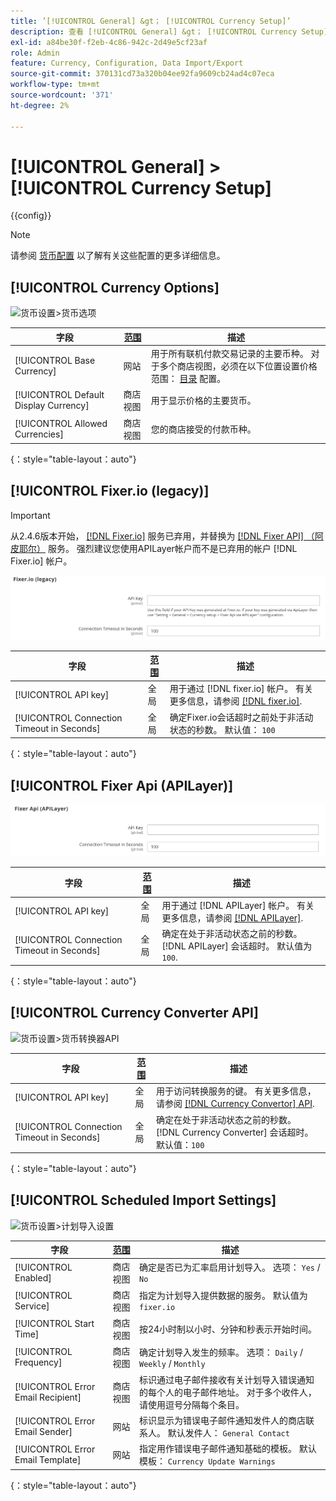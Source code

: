 ```yaml
---
title: ’[!UICONTROL General] &gt； [!UICONTROL Currency Setup]’
description: 查看 [!UICONTROL General] &gt； [!UICONTROL Currency Setup] 商务管理员页面。
exl-id: a84be30f-f2eb-4c86-942c-2d49e5cf23af
role: Admin
feature: Currency, Configuration, Data Import/Export
source-git-commit: 370131cd73a320b04ee92fa9609cb24ad4c07eca
workflow-type: tm+mt
source-wordcount: '371'
ht-degree: 2%

---
```


# [!UICONTROL General] > [!UICONTROL Currency Setup]

{{config}}

>[!NOTE]
>
>请参阅 [货币配置](../../stores-purchase/currency-configuration.md) 以了解有关这些配置的更多详细信息。

## [!UICONTROL Currency Options]

![货币设置>货币选项](./assets/currency-setup-currency-options.png)<!-- zoom -->

| 字段 | [范围](../../getting-started/websites-stores-views.md#scope-settings) | 描述 |
|--- |--- |--- |
| [!UICONTROL Base Currency] | 网站 | 用于所有联机付款交易记录的主要币种。 对于多个商店视图，必须在以下位置设置价格范围： [目录](../catalog/catalog.md) 配置。 |
| [!UICONTROL Default Display Currency] | 商店视图 | 用于显示价格的主要货币。 |
| [!UICONTROL Allowed Currencies] | 商店视图 | 您的商店接受的付款币种。 |

{：style=&quot;table-layout：auto&quot;}

## [!UICONTROL Fixer.io (legacy)]

>[!IMPORTANT]
>
>从2.4.6版本开始， [[!DNL Fixer.io]](https://fixer.io/) 服务已弃用，并替换为 [[!DNL Fixer API] （阿皮耶尔）](https://apilayer.com/marketplace/fixer-api) 服务。 强烈建议您使用APILayer帐户而不是已弃用的帐户 [!DNL Fixer.io] 帐户。

![货币设置> Fixer.io](./assets/currency-setup-fixer.png)<!-- zoom -->

| 字段 | [范围](../../getting-started/websites-stores-views.md#scope-settings) | 描述 |
|--- |--- |--- |
| [!UICONTROL API key] | 全局 | 用于通过 [!DNL fixer.io] 帐户。 有关更多信息，请参阅 [[!DNL fixer.io]](https://fixer.io/). |
| [!UICONTROL Connection Timeout in Seconds] | 全局 | 确定Fixer.io会话超时之前处于非活动状态的秒数。 默认值： `100` |

{：style=&quot;table-layout：auto&quot;}

## [!UICONTROL Fixer Api (APILayer)]

![货币设置>修复器Api (APILayer)](./assets/currency-setup-fixer-api.png)<!-- zoom -->

| 字段 | [范围](../../getting-started/websites-stores-views.md#scope-settings) | 描述 |
|--- |--- |--- |
| [!UICONTROL API key] | 全局 | 用于通过 [!DNL APILayer] 帐户。 有关更多信息，请参阅 [[!DNL APILayer]](https://apilayer.com/). |
| [!UICONTROL Connection Timeout in Seconds] | 全局 | 确定在处于非活动状态之前的秒数。 [!DNL APILayer] 会话超时。 默认值为 `100`. |

{：style=&quot;table-layout：auto&quot;}

## [!UICONTROL Currency Converter API]

![货币设置>货币转换器API](./assets/currency-setup-converter.png)<!-- zoom -->

| 字段 | [范围](../../getting-started/websites-stores-views.md#scope-settings) | 描述 |
|--- |--- |--- |
| [!UICONTROL API key] | 全局 | 用于访问转换服务的键。 有关更多信息，请参阅 [[!DNL Currency Convertor] API](https://free.currencyconverterapi.com/). |
| [!UICONTROL Connection Timeout in Seconds] | 全局 | 确定在处于非活动状态之前的秒数。 [!DNL Currency Converter] 会话超时。 默认值：`100` |

{：style=&quot;table-layout：auto&quot;}

## [!UICONTROL Scheduled Import Settings]

![货币设置>计划导入设置](./assets/currency-setup-scheduled-import-settings.png)<!-- zoom -->

| 字段 | [范围](../../getting-started/websites-stores-views.md#scope-settings) | 描述 |
|--- |--- |--- |
| [!UICONTROL Enabled] | 商店视图 | 确定是否已为汇率启用计划导入。 选项： `Yes` / `No` |
| [!UICONTROL Service] | 商店视图 | 指定为计划导入提供数据的服务。 默认值为 `fixer.io` |
| [!UICONTROL Start Time] | 商店视图 | 按24小时制以小时、分钟和秒表示开始时间。 |
| [!UICONTROL Frequency] | 商店视图 | 确定计划导入发生的频率。 选项： `Daily` / `Weekly` / `Monthly` |
| [!UICONTROL Error Email Recipient] | 商店视图 | 标识通过电子邮件接收有关计划导入错误通知的每个人的电子邮件地址。 对于多个收件人，请使用逗号分隔每个条目。 |
| [!UICONTROL Error Email Sender] | 网站 | 标识显示为错误电子邮件通知发件人的商店联系人。 默认发件人： `General Contact` |
| [!UICONTROL Error Email Template] | 网站 | 指定用作错误电子邮件通知基础的模板。 默认模板： `Currency Update Warnings` |

{：style=&quot;table-layout：auto&quot;}
